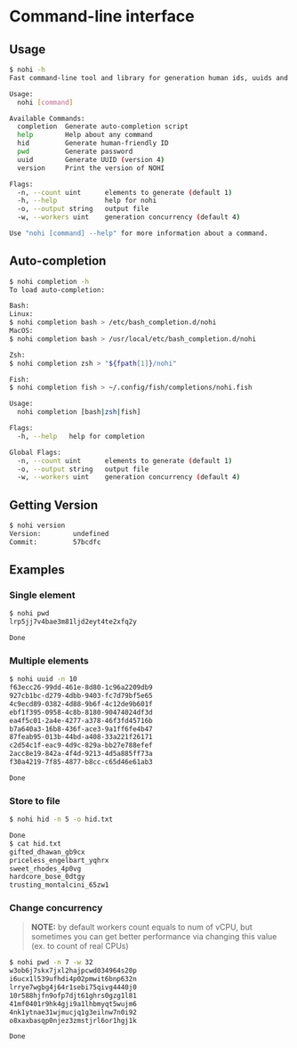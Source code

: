 # Command-line interface
## Usage
```bash
$ nohi -h
Fast command-line tool and library for generation human ids, uuids and passwords.

Usage:
  nohi [command]

Available Commands:
  completion  Generate auto-completion script
  help        Help about any command
  hid         Generate human-friendly ID
  pwd         Generate password
  uuid        Generate UUID (version 4)
  version     Print the version of NOHI

Flags:
  -n, --count uint      elements to generate (default 1)
  -h, --help            help for nohi
  -o, --output string   output file
  -w, --workers uint    generation concurrency (default 4)

Use "nohi [command] --help" for more information about a command.
```

## Auto-completion
```bash
$ nohi completion -h
To load auto-completion:

Bash:
Linux:
$ nohi completion bash > /etc/bash_completion.d/nohi
MacOS:
$ nohi completion bash > /usr/local/etc/bash_completion.d/nohi

Zsh:
$ nohi completion zsh > "${fpath[1]}/nohi"

Fish:
$ nohi completion fish > ~/.config/fish/completions/nohi.fish

Usage:
  nohi completion [bash|zsh|fish]

Flags:
  -h, --help   help for completion

Global Flags:
  -n, --count uint      elements to generate (default 1)
  -o, --output string   output file
  -w, --workers uint    generation concurrency (default 4)
```

## Getting Version
```bash
$ nohi version
Version:        undefined
Commit:         57bcdfc
```

## Examples
### Single element
```bash
$ nohi pwd
lrp5jj7v4bae3m81ljd2eyt4te2xfq2y

Done
```

### Multiple elements
```bash
$ nohi uuid -n 10
f63ecc26-99dd-461e-8d80-1c96a2209db9
927cb1bc-d279-4dbb-9403-fc7d79bf5e65
4c9ecd89-0382-4d88-9b6f-4c12de9b601f
ebf1f395-0958-4c8b-8180-90474024df3d
ea4f5c01-2a4e-4277-a378-46f3fd45716b
b7a640a3-16b8-436f-ace3-9a1ff6fe4b47
87feab95-013b-44bd-a408-33a221f26171
c2d54c1f-eac9-4d9c-829a-bb27e788efef
2acc8e19-842a-4f4d-9213-4d5a885ff73a
f30a4219-7f85-4877-b8cc-c65d46e61ab3

Done
```

### Store to file
```bash
$ nohi hid -n 5 -o hid.txt

Done
$ cat hid.txt 
gifted_dhawan_gb9cx
priceless_engelbart_yqhrx
sweet_rhodes_4p0vg
hardcore_bose_0dtgy
trusting_montalcini_65zw1
```

### Change concurrency
> **NOTE:** by default workers count equals to num of vCPU, but sometimes you can
> get better performance via changing this value (ex. to count of real CPUs)

```bash
$ nohi pwd -n 7 -w 32
w3ob6j7skx7jxl2hajpcwd034964s20p
i6ucx1l539ufhdi4p02pmwit6bnp632n
lrrye7wgbg4j64r1sebi75qivg4440j0
10r588hjfn9ofp7djt61ghrs0gzg1l81
41mf0401r9hk4gji9a1lhbmyqt5wujm6
4nk1ytnae31wjmucjq1g3eilnw7n0i92
o8xaxbasqp0njez3zmstjrl6or1hgj1k

Done
```
